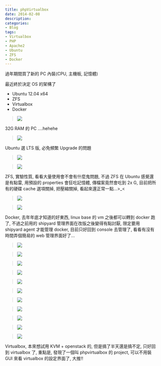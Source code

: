 ```yaml
---
title: phpVirtualbox
date: 2014-02-08
description:
categories:
- Blog
tags:
- Virtualbox
- PHP
- Apache2
- Ubuntu
- ZFS
- Docker
---
```


過年期間買了新的 PC 內裝(CPU, 主機板, 記憶體)

最近終於決定 OS 的架構了

* Ubuntu 12.04 x64
* ZFS
* Virtualbox
* Docker

> ![](01.png)

32G RAM 的 PC ....hehehe

> ![](02.png)

Ubuntu 選 LTS 版, 必免頻繁 Upgrade 的問題

> ![](03.png)

> ![](04.png)

ZFS, 實驗性質, 看看大量使用會不會有什麼鬼問題, 不過 ZFS 在 Ubuntu 感覺還是有點雷, 用預設的 properties 會狂吃記憶體, 傳檔案竟然會吃到 2x G, 目前把所有的硬碟 cache 選項關掉, 把壓縮關掉, 看起來還正常一點...>_<

> ![](05.png)

> ![](06.png)

Docker, 去年年底才知道的好東西, linux base 的 vm 之後都可以轉到 docker 跑了, 不過之前用的 shipyard 管理界面在改版之後變得有點討厭, 限定要用 shipyard agent 才能管理 docker, 目前只好回到 console 去管理了, 看看有沒有時間弄個簡易的 web 管理界面好了...

> ![](07.png)

> ![](08.png)

> ![](09.png)

> ![](10.png)

> ![](11.png)

> ![](12.png)

> ![](13.png)

> ![](14.png)

> ![](15.png)

> ![](16.png)

> ![](17.png)

Virtualbox, 本來想試用 KVM + openstack 的, 但是搞了半天還是搞不定, 只好回到 virtualbox 了, 重點是, 發現了一個叫 phpvirtualbox 的 project, 可以不用裝 GUI 來看 virtualbox 的設定界面了, 大推!!

